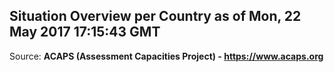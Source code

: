 ## Situation Overview per Country as of Mon, 22 May 2017 17:15:43 GMT

Source: **ACAPS (Assessment Capacities Project) - https://www.acaps.org**